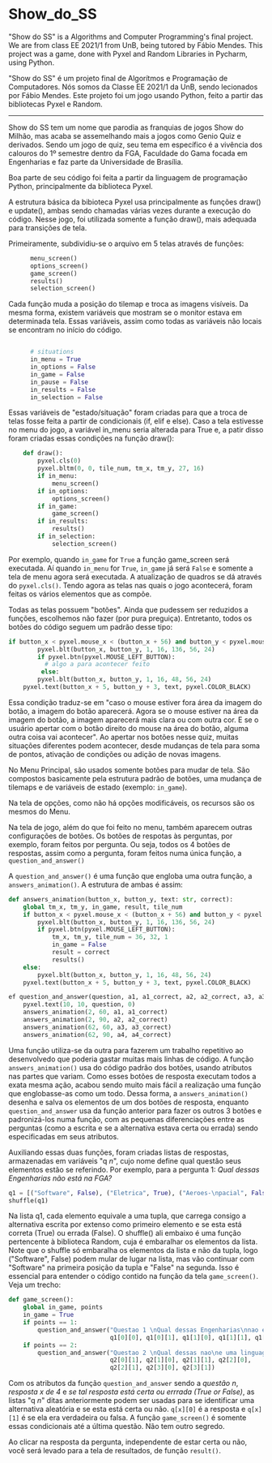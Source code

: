 # Show_do_SS
"Show do SS" is a Algorithms and Computer Programming's final project. We are from class EE 2021/1 from UnB, being tutored by Fábio Mendes. This project was a game, done with Pyxel and Random Libraries in Pycharm, using Python.

"Show do SS" é um projeto final de Algorítmos e Programação de Computadores. Nós somos da Classe EE 2021/1 da UnB, sendo lecionados por Fábio Mendes. Este projeto foi um jogo usando Python, feito a partir das bibliotecas Pyxel e Random.

--------------------------------------------------------------------------------------------------------------------------------------------------------------------------

Show do SS tem um nome que parodia as franquias de jogos Show do Milhão, mas acaba se assemelhando mais a jogos como Genio Quiz e derivados. Sendo um jogo de quiz, seu tema em específico é a vivência dos calouros do 1º semestre dentro da FGA, Faculdade do Gama focada em Engenharias e faz parte da Universidade de Brasília.
  
Boa parte de seu código foi feita a partir da linguagem de programação Python, principalmente da biblioteca Pyxel.

A estrutura básica da bibioteca Pyxel usa principalmente as funções draw() e update(), ambas sendo chamadas várias vezes durante a execução do código. Nesse jogo, foi utilizada somente a função draw(), mais adequada para transições de tela.

Primeiramente, subdividiu-se o arquivo em 5 telas através de funções:
~~~~python
      menu_screen()
      options_screen()
      game_screen()
      results()
      selection_screen()
~~~~

Cada função muda a posição do tilemap e troca as imagens visíveis. Da mesma forma, existem variáveis que mostram se o monitor estava em determinada tela. Essas variáveis, assim como todas as variáveis não locais se encontram no início do código.
~~~python

      # situations
      in_menu = True
      in_options = False
      in_game = False
      in_pause = False
      in_results = False
      in_selection = False
~~~
      
Essas variáveis de "estado/situação" foram criadas para que a troca de telas fosse feita a partir de condicionais (if, elif e else). Caso a tela estivesse no menu do jogo, a variável in_menu seria alterada para True e, a patir disso foram criadas essas condições na função draw():
~~~python
    def draw():
        pyxel.cls(0)
        pyxel.bltm(0, 0, tile_num, tm_x, tm_y, 27, 16)
        if in_menu:
            menu_screen()
        if in_options:
            options_screen()
        if in_game:
            game_screen()
        if in_results:
            results()
        if in_selection:
            selection_screen()
~~~

Por exemplo, quando `in_game` for `True` a função game_screen será executada. Aí quando `in_menu` for `True`, `in_game` já será `False` e somente a tela de menu agora será executada. A atualização de quadros se dá através do `pyxel.cls()`. Tendo agora as telas nas quais o jogo acontecerá, foram feitas os vários elementos que as compõe.

Todas as telas possuem "botões". Ainda que pudessem ser reduzidos a funções, escolhemos não fazer (por pura preguiça). Entretanto, todos os botões do código seguem um padrão desse tipo:

~~~python
if button_x < pyxel.mouse_x < (button_x + 56) and button_y < pyxel.mouse_y < (button_y + 24):
        pyxel.blt(button_x, button_y, 1, 16, 136, 56, 24)
        if pyxel.btn(pyxel.MOUSE_LEFT_BUTTON):
          # algo a para acontecer feito
         else:
        pyxel.blt(button_x, button_y, 1, 16, 48, 56, 24)
    pyxel.text(button_x + 5, button_y + 3, text, pyxel.COLOR_BLACK)
~~~
Essa condição traduz-se em "caso o mouse estiver fora área da imagem do botão, a imagem do botão aparecerá. Agora se o mouse estiver na área da imagem do botão, a imagem aparecerá mais clara ou com outra cor. E se o usuário apertar com o botão direito do mouse na área do botão, alguma outra coisa vai acontecer". Ao apertar nos botões nesse quiz, muitas situações diferentes podem acontecer, desde mudanças de tela para soma de pontos, ativação de condições ou adição de novas imagens.


No Menu Principal, são usados somente botões para mudar de tela. São compostos basicamente pela estrutura padrão de botões, uma mudança de tilemaps e de variáveis de estado (exemplo: `in_game`).

Na tela de opções, como não há opções modificáveis, os recursos são os mesmos do Menu.

Na tela de jogo, além do que foi feito no menu, também aparecem outras configurações de botões. Os botões de respotas às perguntas, por exemplo, foram feitos por pergunta. Ou seja, todos os 4 botões de respostas, assim como a pergunta, foram feitos numa única função, a `question_and_answer()`

A `question_and_answer()` é uma função que engloba uma outra função, a `answers_animation()`. A estrutura de ambas é assim:

~~~python
def answers_animation(button_x, button_y, text: str, correct):
    global tm_x, tm_y, in_game, result, tile_num
    if button_x < pyxel.mouse_x < (button_x + 56) and button_y < pyxel.mouse_y < (button_y + 24):
        pyxel.blt(button_x, button_y, 1, 16, 136, 56, 24)
        if pyxel.btn(pyxel.MOUSE_LEFT_BUTTON):
            tm_x, tm_y, tile_num = 36, 32, 1
            in_game = False
            result = correct
            results()
    else:
        pyxel.blt(button_x, button_y, 1, 16, 48, 56, 24)
    pyxel.text(button_x + 5, button_y + 3, text, pyxel.COLOR_BLACK)
~~~

~~~python
ef question_and_answer(question, a1, a1_correct, a2, a2_correct, a3, a3_correct, a4, a4_correct):
    pyxel.text(10, 10, question, 0)
    answers_animation(2, 60, a1, a1_correct)
    answers_animation(2, 90, a2, a2_correct)
    answers_animation(62, 60, a3, a3_correct)
    answers_animation(62, 90, a4, a4_correct)
~~~

Uma função utiliza-se da outra para fazerem um trabalho repetitivo ao desenvolvedo que poderia gastar muitas mais linhas de código. A função `answers_animation()` usa do código padrão dos botões, usando atributos nas partes que variam. Como esses botões de resposta executam todos a exata mesma ação, acabou sendo muito mais fácil a realização uma função que englobasse-as como um todo. Dessa forma, a `answers_animation()` desenha e salva os elementos de um dos botões de resposta, enquanto ` question_and_answer` usa da função anterior para fazer os outros 3 botões e padronizá-los numa função, com as pequenas diferenciações entre as perguntas (como a escrita e se a alternativa estava certa ou errada) sendo especificadas em seus atributos.

Auxiliando essas duas funções, foram criadas listas de respostas, armazenadas em variáveis "q _n_", cujo nome define qual questão seus elementos estão se referindo. Por exemplo, para a pergunta 1: _Qual dessas Engenharias não está na FGA?_

~~~python
q1 = [("Software", False), ("Eletrica", True), ("Aeroes-\npacial", False), ("Automo-\ntiva", False)]
shuffle(q1)
~~~
Na lista q1, cada elemento equivale a uma tupla, que carrega consigo a alternativa escrita por extenso como primeiro elemento e se esta está correta (True) ou errada (False). O shuffle() ali embaixo é uma função pertencente à biblioteca Random, cuja é embaralhar os elementos da lista. Note que o shuffle só embaralha os elementos da lista e não da tupla, logo ("Software", False) podem mular de lugar na lista, mas vão continuar com "Software" na primeira posição da tupla e "False" na segunda. Isso é essencial para entender o código contido na função da tela `game_screen()`. Veja um trecho:

~~~python
def game_screen():
    global in_game, points
    in_game = True
    if points == 1:
        question_and_answer("Questao 1 \nQual dessas Engenharias\nnao esta na FGA?",
                            q1[0][0], q1[0][1], q1[1][0], q1[1][1], q1[2][0], q1[2][1], q1[3][0], q1[3][1])
    if points == 2:
        question_and_answer("Questao 2 \nQual dessas nao\ne uma linguagem\nde programacao?", q2[0][0],
                            q2[0][1], q2[1][0], q2[1][1], q2[2][0],
                            q2[2][1], q2[3][0], q2[3][1])
~~~

Com os atributos da função `question_and_answer` sendo a _questão n_, _resposta x de 4_ e _se tal resposta está certa ou errrada (True or False)_, as listas "q _n_" ditas anteriormente podem ser usadas para se identificar uma alternativa aleatória e se esta está certa ou não. `q[x][0]` é a resposta e `q[x][1]` é se ela era verdadeira ou falsa. A função `game_screen()` é somente essas condicionais até a última questão. Não tem outro segredo.

Ao clicar na resposta da pergunta, independente de estar certa ou não, você será levado para a tela de resultados, de função `result()`. 
